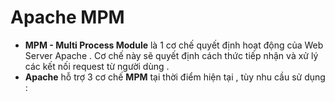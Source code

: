 # Apache MPM
- **MPM - Multi Process Module** là 1 cơ chế quyết định hoạt động của Web Server Apache . Cơ chế này sẽ quyết định cách thức tiếp nhận và xử lý các kết nối request từ người dùng .
- **Apache** hỗ trợ 3 cơ chế **MPM** tại thời điểm hiện tại , tùy nhu cầu sử dụng :
